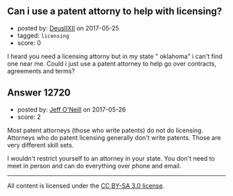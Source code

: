## Can i use a patent attorny to help with licensing?

- posted by: [DeusIIXII](https://stackexchange.com/users/9956796/deusiixii) on 2017-05-25
- tagged: `licensing`
- score: 0

<p>I heard you need a licensing attorny but in my state " oklahoma" i can't find one near me. Could i just use a patent attorney to help go over contracts, agreements and terms?</p>



## Answer 12720

- posted by: [Jeff O'Neill](https://stackexchange.com/users/46273/jeff-o-neill) on 2017-05-26
- score: 2

<p>Most patent attorneys (those who write patents) do not do licensing.  Attorneys who do patent licensing generally don't write patents.  Those are very different skill sets.</p>

<p>I wouldn't restrict yourself to an attorney in your state.  You don't need to meet in person and can do everything over phone and email.</p>




---

All content is licensed under the [CC BY-SA 3.0 license](https://creativecommons.org/licenses/by-sa/3.0/).
